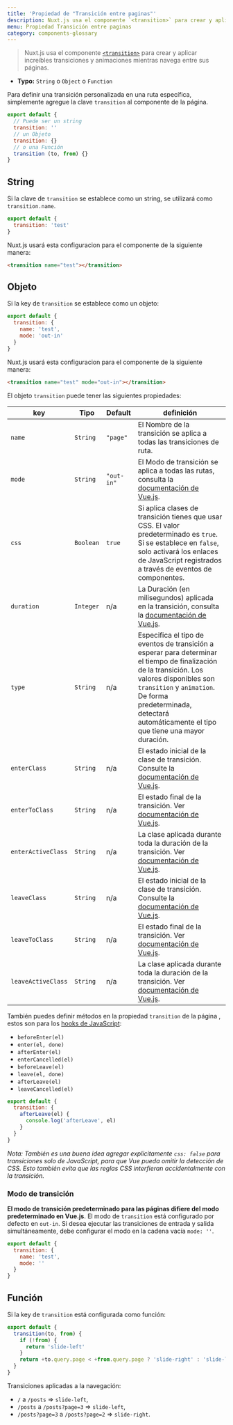 ```yaml
---
title: 'Propiedad de "Transición entre paginas"'
description: Nuxt.js usa el componente `<transition>` para crear y aplicar increíbles transiciones/animaciones mientras navega entre sus páginas.
menu: Propiedad Transición entre paginas
category: components-glossary
---
```


> Nuxt.js usa el componente [`<transition>`](https://vuejs.org/v2/guide/transitions.html#Transitioning-Single-Elements-Components) para crear y aplicar increíbles transiciones y animaciones mientras navega entre sus páginas.

- **Typo:** `String` o `Object` o `Function`

Para definir una transición personalizada en una ruta específica, simplemente agregue la clave `transition` al componente de la página.

```js
export default {
  // Puede ser un string
  transition: ''
  // un Objeto
  transition: {}
  // o una Función
  transition (to, from) {}
}
```

## String

Si la clave de `transition` se establece como un string, se utilizará como `transition.name`.

```js
export default {
  transition: 'test'
}
```

Nuxt.js usará esta configuracion para el componente de la siguiente manera:

```html
<transition name="test"></transition>
```

## Objeto

Si la key de `transition` se establece como un objeto:

```js
export default {
  transition: {
    name: 'test',
    mode: 'out-in'
  }
}
```

Nuxt.js usará esta configuracion para el componente de la siguiente manera:

```html
<transition name="test" mode="out-in"></transition>
```

El objeto `transition` puede tener las siguientes propiedades:

| key                | Tipo      | Default    | definición                                                                                                                                                                                                                                                         |
| ------------------ | --------- | ---------- | ------------------------------------------------------------------------------------------------------------------------------------------------------------------------------------------------------------------------------------------------------------------ |
| `name`             | `String`  | `"page"`   | El Nombre de la transición se aplica a todas las transiciones de ruta.                                                                                                                                                                                             |
| `mode`             | `String`  | `"out-in"` | El Modo de transición se aplica a todas las rutas, consulta la [documentación de Vue.js](https://vuejs.org/v2/guide/transitions.html#Transition-Modes).                                                                                                            |
| `css`              | `Boolean` | `true`     | Si aplica clases de transición tienes que usar CSS. El valor predeterminado es `true`. Si se establece en `false`, solo activará los enlaces de JavaScript registrados a través de eventos de componentes.                                                         |
| `duration`         | `Integer` | n/a        | La Duración (en milisegundos) aplicada en la transición, consulta la [documentación de Vue.js](https://vuejs.org/v2/guide/transitions.html#Explicit-Transition-Durations).                                                                                         |
| `type`             | `String`  | n/a        | Especifica el tipo de eventos de transición a esperar para determinar el tiempo de finalización de la transición. Los valores disponibles son `transition` y `animation`. De forma predeterminada, detectará automáticamente el tipo que tiene una mayor duración. |
| `enterClass`       | `String`  | n/a        | El estado inicial de la clase de transición. Consulte la [documentación de Vue.js](https://vuejs.org/v2/guide/transitions.html#Custom-Transition-Classes).                                                                                                         |
| `enterToClass`     | `String`  | n/a        | El estado final de la transición. Ver [documentación de Vue.js](https://vuejs.org/v2/guide/transitions.html#Custom-Transition-Classes).                                                                                                                            |
| `enterActiveClass` | `String`  | n/a        | La clase aplicada durante toda la duración de la transición. Ver [documentación de Vue.js](https://vuejs.org/v2/guide/transitions.html#Custom-Transition-Classes).                                                                                                 |
| `leaveClass`       | `String`  | n/a        | El estado inicial de la clase de transición. Consulte la [documentación de Vue.js](https://vuejs.org/v2/guide/transitions.html#Custom-Transition-Classes).                                                                                                         |
| `leaveToClass`     | `String`  | n/a        | El estado final de la transición. Ver [documentación de Vue.js](https://vuejs.org/v2/guide/transitions.html#Custom-Transition-Classes).                                                                                                                            |
| `leaveActiveClass` | `String`  | n/a        | La clase aplicada durante toda la duración de la transición. Ver [documentación de Vue.js](https://vuejs.org/v2/guide/transitions.html#Custom-Transition-Classes).                                                                                                 |

También puedes definir métodos en la propiedad `transition` de la página , estos son para los [hooks de JavaScript](https://vuejs.org/v2/guide/transitions.html#JavaScript-Hooks):

- `beforeEnter(el)`
- `enter(el, done)`
- `afterEnter(el)`
- `enterCancelled(el)`
- `beforeLeave(el)`
- `leave(el, done)`
- `afterLeave(el)`
- `leaveCancelled(el)`

```js
export default {
  transition: {
    afterLeave(el) {
      console.log('afterLeave', el)
    }
  }
}
```

_Nota: También es una buena idea agregar explícitamente `css: false` para transiciones solo de JavaScript, para que Vue pueda omitir la detección de CSS. Esto también evita que las reglas CSS interfieran accidentalmente con la transición._

### Modo de transición

**El modo de transición predeterminado para las páginas difiere del modo predeterminado en Vue.js**. El modo de `transition` está configurado por defecto en `out-in`. Si desea ejecutar las transiciones de entrada y salida simultáneamente, debe configurar el modo en la cadena vacía `mode: ''`.

```js
export default {
  transition: {
    name: 'test',
    mode: ''
  }
}
```

## Función

Si la key de `transition` está configurada como función:

```js
export default {
  transition(to, from) {
    if (!from) {
      return 'slide-left'
    }
    return +to.query.page < +from.query.page ? 'slide-right' : 'slide-left'
  }
}
```

Transiciones aplicadas a la navegación:

- `/` a `/posts` => `slide-left`,
- `/posts` a `/posts?page=3` => `slide-left`,
- `/posts?page=3` a `/posts?page=2` => `slide-right`.

